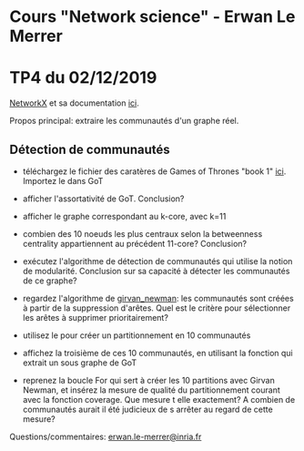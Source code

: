 # Cours "Network science" - Erwan Le Merrer
# TP4 du 02/12/2019

[NetworkX](https://networkx.github.io/) et sa documentation [ici](https://networkx.github.io/documentation/stable/index.html).

Propos principal: extraire les communautés d'un graphe réel.

## Détection de communautés

* téléchargez le fichier des caratères de Games of Thrones "book 1" [ici](https://github.com/mathbeveridge/asoiaf). Importez le dans GoT

* afficher l'assortativité de GoT. Conclusion?

* afficher le graphe correspondant au k-core, avec k=11

* combien des 10 noeuds les plus centraux selon la betweenness centrality appartiennent au précédent 11-core? Conclusion?

* exécutez l'algorithme de détection de communautés qui utilise la notion de modularité. Conclusion sur sa capacité à détecter les communautés de ce graphe?

* regardez l'algorithme de [girvan_newman](https://en.wikipedia.org/wiki/Girvan%E2%80%93Newman_algorithm): les communautés sont créées à partir de la suppression d'arêtes. Quel est le critère pour sélectionner les arêtes à supprimer prioritairement?

* utilisez le pour créer un partitionnement en 10 communautés
 
* affichez la troisième de ces 10 communautés, en utilisant la fonction qui extrait un sous graphe de GoT
 
* reprenez la boucle For qui sert à créer les 10 partitions avec Girvan Newman, et insérez la mesure de qualité du partitionnement courant avec la fonction coverage. Que mesure t elle exactement? A combien de communautés aurait il été judicieux de s arrêter au regard de cette mesure?


Questions/commentaires: erwan.le-merrer@inria.fr
